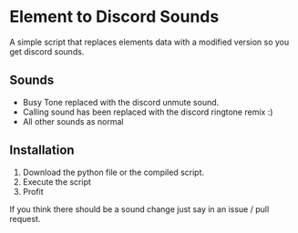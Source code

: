 # Element to Discord Sounds

A simple script that replaces elements data with a modified version so you get discord sounds.

## Sounds
* Busy Tone replaced with the discord unmute sound.
* Calling sound has been replaced with the discord ringtone remix :)
* All other sounds as normal

## Installation
1. Download the python file or the compiled script.
2. Execute the script
3. Profit

If you think there should be a sound change just say in an issue / pull request.